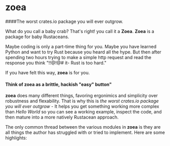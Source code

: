 # zoea
####The worst crates.io package you will ever outgrow.

What do you call a baby crab? That's right! you call it a **Zoea**. **Zoea** is a package for baby Rustaceans. 

Maybe coding is only a part-time thing for you. Maybe you have learned Python and want to try Rust because you heard all the hype. But then after spending two hours trying to make a simple http request and read the response you think "!$!@$!@# it- Rust is too hard."

If you have felt this way, **zoea** is for you. 

#### Think of zoea as a brittle, hackish "easy" button"

**zoea** does many different things, favoring ergonimics and simplicity over robustness and flexability. That is why this is *the worst crates.io package you will ever outgrow* - It helps you get something working  more complex than *Hello World* so you can see a working example, inspect the code, and then mature into a more natively Rustacean approach.


The only common thread between the various modules in **zoea** is they are all things the author has struggled with or tried to implement. Here are some highlights: